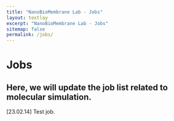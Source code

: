 ```yaml
---
title: "NanoBioMembrane Lab - Jobs"
layout: textlay
excerpt: "NanoBioMembrane Lab - Jobs"
sitemap: false
permalink: /jobs/
---
```


# Jobs

## Here, we will update the job list related to molecular simulation.

[23.02.14] Test job.
